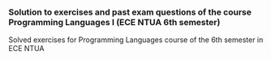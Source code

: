 
### Solution to exercises and past exam questions of the course Programming Languages I (ECE NTUA 6th semester)
Solved exercises for Programming Languages course of the 6th semester in ECE NTUA
